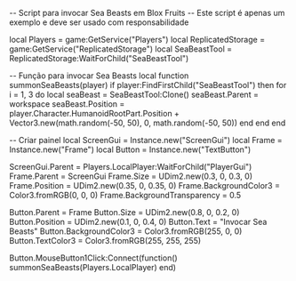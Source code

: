 -- Script para invocar Sea Beasts em Blox Fruits
-- Este script é apenas um exemplo e deve ser usado com responsabilidade

local Players = game:GetService("Players")
local ReplicatedStorage = game:GetService("ReplicatedStorage")
local SeaBeastTool = ReplicatedStorage:WaitForChild("SeaBeastTool")

-- Função para invocar Sea Beasts
local function summonSeaBeasts(player)
    if player:FindFirstChild("SeaBeastTool") then
        for i = 1, 3 do
            local seaBeast = SeaBeastTool:Clone()
            seaBeast.Parent = workspace
            seaBeast.Position = player.Character.HumanoidRootPart.Position + Vector3.new(math.random(-50, 50), 0, math.random(-50, 50))
        end
    end
end

-- Criar painel
local ScreenGui = Instance.new("ScreenGui")
local Frame = Instance.new("Frame")
local Button = Instance.new("TextButton")

ScreenGui.Parent = Players.LocalPlayer:WaitForChild("PlayerGui")
Frame.Parent = ScreenGui
Frame.Size = UDim2.new(0.3, 0, 0.3, 0)
Frame.Position = UDim2.new(0.35, 0, 0.35, 0)
Frame.BackgroundColor3 = Color3.fromRGB(0, 0, 0)
Frame.BackgroundTransparency = 0.5

Button.Parent = Frame
Button.Size = UDim2.new(0.8, 0, 0.2, 0)
Button.Position = UDim2.new(0.1, 0, 0.4, 0)
Button.Text = "Invocar Sea Beasts"
Button.BackgroundColor3 = Color3.fromRGB(255, 0, 0)
Button.TextColor3 = Color3.fromRGB(255, 255, 255)

Button.MouseButton1Click:Connect(function()
    summonSeaBeasts(Players.LocalPlayer)
end)
